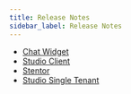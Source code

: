 ```yaml
---
title: Release Notes
sidebar_label: Release Notes
---
```


- [Chat Widget](/docs/release-notes/chat-widget)
- [Studio Client](/docs/release-notes/studio-client)
- [Stentor](https://github.com/stentorium/stentor/blob/master/CHANGELOG.md)
- [Studio Single Tenant](/docs/release-notes/studio-single-tenant)